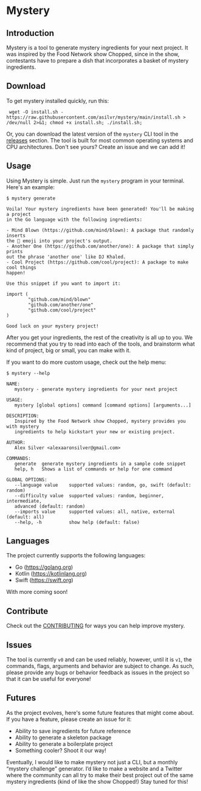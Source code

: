 # Mystery

## Introduction

Mystery is a tool to generate mystery ingredients for your next project. It was
inspired by the Food Network show Chopped, since in the show, contestants have
to prepare a dish that incorporates a basket of mystery ingredients.

## Download
To get mystery installed quickly, run this:
```
 wget -O install.sh - https://raw.githubusercontent.com/asilvr/mystery/main/install.sh > /dev/null 2>&1; chmod +x install.sh; ./install.sh;
```
Or, you can download the latest version of the `mystery` CLI tool in the 
[releases](https://github.com/asilvr/mystery/releases) section. The tool is 
built for most common operating systems and CPU architectures. Don't see yours?
Create an issue and we can add it!

## Usage

Using Mystery is simple. Just run the `mystery` program in your terminal.
Here's an example:

```
$ mystery generate

Voila! Your mystery ingredients have been generated! You'll be making a project
in the Go language with the following ingredients:

- Mind Blown (https://github.com/mind/blown): A package that randomly inserts
the 🤯 emoji into your project's output.
- Another One (https://github.com/another/one): A package that simply prints
out the phrase 'another one' like DJ Khaled.
- Cool Project (https://github.com/cool/project): A package to make cool things
happen!

Use this snippet if you want to import it:

import (
        "github.com/mind/blown"
        "github.com/another/one"
        "github.com/cool/project"
)

Good luck on your mystery project!
```

After you get your ingredients, the rest of the creativity is all up to you. We
recommend that you try to read into each of the tools, and brainstorm what kind
of project, big or small, you can make with it.

If you want to do more custom usage, check out the help menu:

```
$ mystery --help

NAME:
   mystery - generate mystery ingredients for your next project

USAGE:
   mystery [global options] command [command options] [arguments...]

DESCRIPTION:
   Inspired by the Food Network show Chopped, mystery provides you with mystery
   ingredients to help kickstart your new or existing project.

AUTHOR:
   Alex Silver <alexaaronsilver@gmail.com>

COMMANDS:
   generate  generate mystery ingredients in a sample code snippet
   help, h   Shows a list of commands or help for one command

GLOBAL OPTIONS:
   --language value    supported values: random, go, swift (default: random)
   --difficulty value  supported values: random, beginner, intermediate, 
   advanced (default: random)
   --imports value     supported values: all, native, external (default: all)
   --help, -h          show help (default: false)
```

## Languages

The project currently supports the following languages:

- Go (https://golang.org)
- Kotlin (https://kotlinlang.org)
- Swift (https://swift.org)

With more coming soon!

## Contribute

Check out the [CONTRIBUTING](./CONTRIBUTING.md) for ways you can help improve
mystery.

## Issues

The tool is currently `v0` and can be used reliably, however, until it is `v1`,
the commands, flags, arguments and behavior are subject to change. As such,
please provide any bugs or behavior feedback as issues in the project so that
it can be useful for everyone!

## Futures

As the project evolves, here's some future features that might come about. If
you have a feature, please create an issue for it:

- Ability to save ingredients for future reference
- Ability to generate a skeleton package
- Ability to generate a boilerplate project
- Something cooler? Shoot it our way!

Eventually, I would like to make mystery not just a CLI, but a monthly “mystery
challenge” generator. I’d like to make a website and a Twitter where the 
community can all try to make their best project out of the same mystery 
ingredients (kind of like the show Chopped!) Stay tuned for this!
